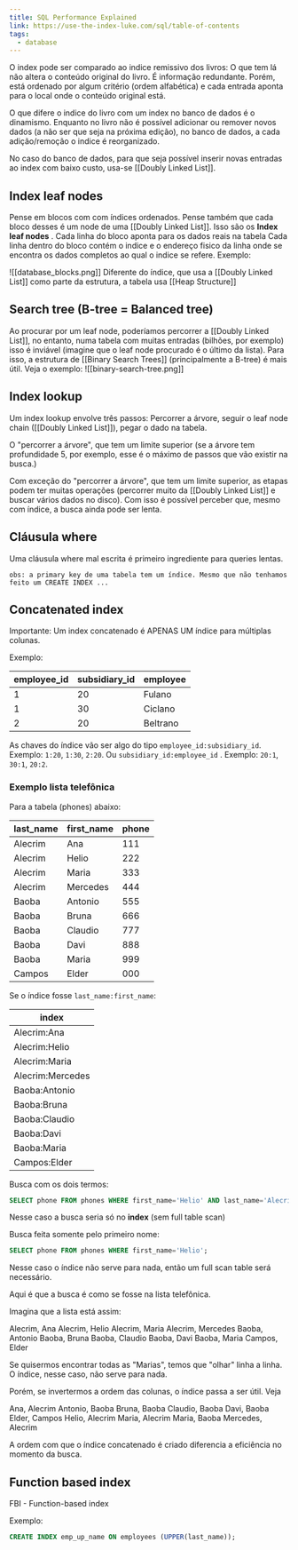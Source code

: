 ```yaml
---
title: SQL Performance Explained
link: https://use-the-index-luke.com/sql/table-of-contents
tags:
  - database
---
```

O index pode ser comparado ao indice remissivo dos livros: O que tem lá não altera o conteúdo original do livro. É informação redundante. Porém, está ordenado por algum critério (ordem alfabética) e cada entrada aponta para o local onde o conteúdo original está.

O que difere o indice do livro com um index no banco de dados é o dinamismo. Enquanto no livro não é possível adicionar ou remover novos dados (a não ser que seja na próxima edição), no banco de dados, a cada adição/remoção o indice é reorganizado.

No caso do banco de dados, para que seja possível inserir novas entradas ao index com baixo custo, usa-se [[Doubly Linked List]].

## Index leaf nodes

Pense em blocos com com índices ordenados. Pense também que cada bloco desses é um node de uma [[Doubly Linked List]]. Isso são os **Index leaf nodes** . Cada linha do bloco aponta para os dados reais na tabela
Cada linha dentro do bloco contém o indice e o endereço fisico da linha onde se encontra os dados completos ao qual o indice se refere.
Exemplo:

![[database_blocks.png]]
Diferente do índice, que usa a [[Doubly Linked List]] como parte da estrutura, a tabela usa [[Heap Structure]]

## Search tree (B-tree = Balanced tree)

Ao procurar por um leaf node, poderíamos percorrer a [[Doubly Linked List]], no entanto, numa tabela com muitas entradas (bilhões, por exemplo) isso é inviável (imagine que o leaf node procurado é o último da lista). Para isso, a estrutura de [[Binary Search Trees]] (principalmente a B-tree) é mais útil. Veja o exemplo:
![[binary-search-tree.png]]

## Index lookup
Um index lookup envolve três passos: Percorrer a árvore, seguir o leaf node chain ([[Doubly Linked List]]), pegar o dado na tabela.

O "percorrer a árvore", que tem um limite superior (se a árvore tem profundidade 5, por exemplo, esse é o máximo de passos que vão existir na busca.)

Com exceção do "percorrer a árvore", que tem um limite superior, as etapas podem ter muitas operações (percorrer muito da [[Doubly Linked List]] e buscar vários dados no disco). Com isso é possível perceber que, mesmo com índice, a busca ainda pode ser lenta.

## Cláusula where

Uma cláusula where mal escrita é  primeiro ingrediente para queries lentas.

```
obs: a primary key de uma tabela tem um índice. Mesmo que não tenhamos feito um CREATE INDEX ...
```

## Concatenated index

Importante: Um index concatenado é APENAS UM índice para múltiplas colunas.

Exemplo:

| employee_id | subsidiary_id | employee |
| ---- | ---- | ---- |
| 1 | 20 | Fulano |
| 1 | 30 | Ciclano |
| 2 | 20 | Beltrano |

As chaves do índice vão ser algo do tipo `employee_id:subsidiary_id`. Exemplo: `1:20`, `1:30`, `2:20`. Ou `subsidiary_id:employee_id` . Exemplo: `20:1`, `30:1`, `20:2`.

### Exemplo lista telefônica

Para a tabela (phones) abaixo:

| last_name | first_name | phone |
| ---- | ---- | ---- |
| Alecrim | Ana | 111 |
| Alecrim | Helio | 222 |
| Alecrim | Maria | 333 |
| Alecrim | Mercedes | 444 |
| Baoba | Antonio | 555 |
| Baoba | Bruna | 666 |
| Baoba | Claudio | 777 |
| Baoba | Davi | 888 |
| Baoba | Maria | 999 |
| Campos | Elder | 000 |

Se o índice fosse `last_name:first_name`:

| index |
| ---- |
| Alecrim:Ana |
| Alecrim:Helio |
| Alecrim:Maria |
| Alecrim:Mercedes |
| Baoba:Antonio |
| Baoba:Bruna |
| Baoba:Claudio |
| Baoba:Davi |
| Baoba:Maria |
| Campos:Elder |

Busca com os dois termos:

```sql
SELECT phone FROM phones WHERE first_name='Helio' AND last_name='Alecrim';
```

Nesse caso a busca seria só no **index** (sem full table scan)


Busca feita somente pelo primeiro nome:

```sql
SELECT phone FROM phones WHERE first_name='Helio';
```

Nesse caso o índice não serve para nada, então um full scan table será necessário.

Aqui é que a busca é como se fosse na lista telefônica.

Imagina que a lista está assim:

Alecrim, Ana
Alecrim, Helio
Alecrim, Maria
Alecrim, Mercedes
Baoba, Antonio
Baoba, Bruna
Baoba, Claudio
Baoba, Davi
Baoba, Maria
Campos, Elder

Se quisermos encontrar todas as "Marias",  temos que "olhar" linha a linha. O índice, nesse caso, não serve para nada.

Porém, se invertermos a ordem das colunas, o índice passa a ser útil. Veja

Ana, Alecrim
Antonio, Baoba
Bruna, Baoba
Claudio, Baoba
Davi, Baoba
Elder, Campos
Helio, Alecrim
Maria, Alecrim
Maria, Baoba
Mercedes, Alecrim

A ordem com que o índice concatenado é criado diferencia a eficiência no momento da busca.
## Function based index
FBI - Function-based index

Exemplo:

```sql
CREATE INDEX emp_up_name ON employees (UPPER(last_name));
```
